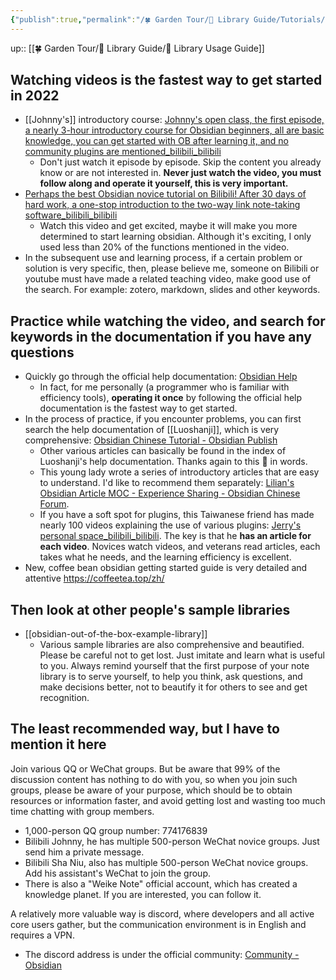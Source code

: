 ```yaml
---
{"publish":true,"permalink":"/🍀 Garden Tour/🧰 Library Guide/Tutorials/Recommended obsidian introductory route and resources for this library.md","title":"Recommended obsidian introductory route and resources for this library","created":"2022-07-14","modified":"2023-03-14","published":"2025-07-09T09:51:16.827+08:00","cssclasses":""}
---
```


up:: [[🍀 Garden Tour/🧰 Library Guide/🧰 Library Usage Guide]]

## Watching videos is the fastest way to get started in 2022

- [[Johnny's]] introductory course: [Johnny's open class, the first episode, a nearly 3-hour introductory course for Obsidian beginners, all are basic knowledge, you can get started with OB after learning it, and no community plugins are mentioned_bilibili_bilibili](https://www.bilibili.com/video/BV1i3411k7TQ?spm_id_from=333.337.search-card.all.click&vd_source=c16ee9cfb2023d2af8428dbfe604b72f)
	- Don't just watch it episode by episode. Skip the content you already know or are not interested in. **Never just watch the video, you must follow along and operate it yourself, this is very important.**
- [Perhaps the best Obsidian novice tutorial on Bilibili! After 30 days of hard work, a one-stop introduction to the two-way link note-taking software_bilibili_bilibili](https://www.bilibili.com/video/BV18a411r7mt?spm_id_from=333.337.search-card.all.click)
	- Watch this video and get excited, maybe it will make you more determined to start learning obsidian. Although it's exciting, I only used less than 20% of the functions mentioned in the video.
- In the subsequent use and learning process, if a certain problem or solution is very specific, then, please believe me, someone on Bilibili or youtube must have made a related teaching video, make good use of the search. For example: zotero, markdown, slides and other keywords.

## Practice while watching the video, and search for keywords in the documentation if you have any questions

- Quickly go through the official help documentation: [Obsidian Help](https://help.obsidian.md/)
	- In fact, for me personally (a programmer who is familiar with efficiency tools), **operating it once** by following the official help documentation is the fastest way to get started.
- In the process of practice, if you encounter problems, you can first search the help documentation of [[Luoshanji]], which is very comprehensive: [Obsidian Chinese Tutorial - Obsidian Publish](https://publish.obsidian.md/chinesehelp)
	- Other various articles can basically be found in the index of Luoshanji's help documentation. Thanks again to this 🐔 in words.
	- This young lady wrote a series of introductory articles that are easy to understand. I'd like to recommend them separately: [Lilian's Obsidian Article MOC - Experience Sharing - Obsidian Chinese Forum](https://forum-zh.obsidian.md/t/topic/324).
	- If you have a soft spot for plugins, this Taiwanese friend has made nearly 100 videos explaining the use of various plugins: [Jerry's personal space_bilibili_bilibili](https://space.bilibili.com/1119961064). The key is that he **has an article for each video**. Novices watch videos, and veterans read articles, each takes what he needs, and the learning efficiency is excellent.
- New, coffee bean obsidian getting started guide is very detailed and attentive https://coffeetea.top/zh/

## Then look at other people's sample libraries

- [[obsidian-out-of-the-box-example-library]]
	- Various sample libraries are also comprehensive and beautified. Please be careful not to get lost. Just imitate and learn what is useful to you. Always remind yourself that the first purpose of your note library is to serve yourself, to help you think, ask questions, and make decisions better, not to beautify it for others to see and get recognition.

## The least recommended way, but I have to mention it here

Join various QQ or WeChat groups. But be aware that 99% of the discussion content has nothing to do with you, so when you join such groups, please be aware of your purpose, which should be to obtain resources or information faster, and avoid getting lost and wasting too much time chatting with group members.

- 1,000-person QQ group number: 774176839
- Bilibili Johnny, he has multiple 500-person WeChat novice groups. Just send him a private message.
- Bilibili Sha Niu, also has multiple 500-person WeChat novice groups. Add his assistant's WeChat to join the group.
- There is also a "Weike Note" official account, which has created a knowledge planet. If you are interested, you can follow it.

A relatively more valuable way is discord, where developers and all active core users gather, but the communication environment is in English and requires a VPN.

- The discord address is under the official community: [Community - Obsidian](https://obsidian.md/community) 